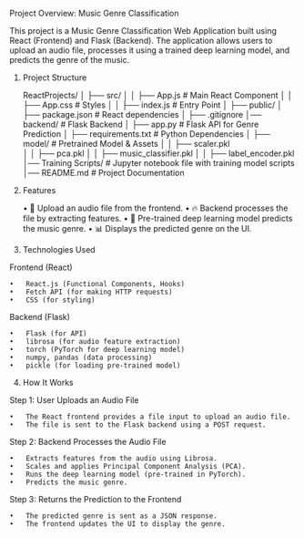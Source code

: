 Project Overview: Music Genre Classification

This project is a Music Genre Classification Web Application built using React (Frontend) and Flask (Backend). The application allows users to upload an audio file, processes it using a trained deep learning model, and predicts the genre of the music.

1. Project Structure
   
   ReactProjects/
│   ├── src/
│   │   ├── App.js         # Main React Component
│   │   ├── App.css        # Styles
│   │   ├── index.js       # Entry Point
│   ├── public/
│   ├── package.json       # React dependencies
│   ├── .gitignore
│── backend/               # Flask Backend
│   ├── app.py             # Flask API for Genre Prediction
│   ├── requirements.txt   # Python Dependencies
│   ├── model/             # Pretrained Model & Assets
│   │   ├── scaler.pkl     
│   │   ├── pca.pkl
│   │   ├── music_classifier.pkl
│   │   ├── label_encoder.pkl
│── Training Scripts/               # Jupyter notebook file with training model scripts
│── README.md              # Project Documentation

3. Features

	•	🎵 Upload an audio file from the frontend.
	•	🔥 Backend processes the file by extracting features.
	•	🎯 Pre-trained deep learning model predicts the music genre.
	•	📊 Displays the predicted genre on the UI.

3. Technologies Used

Frontend (React)

	•	React.js (Functional Components, Hooks)
	•	Fetch API (for making HTTP requests)
	•	CSS (for styling)

Backend (Flask)

	•	Flask (for API)
	•	librosa (for audio feature extraction)
	•	torch (PyTorch for deep learning model)
	•	numpy, pandas (data processing)
	•	pickle (for loading pre-trained model)

 4. How It Works

Step 1: User Uploads an Audio File

	•	The React frontend provides a file input to upload an audio file.
	•	The file is sent to the Flask backend using a POST request.

Step 2: Backend Processes the Audio File

	•	Extracts features from the audio using Librosa.
	•	Scales and applies Principal Component Analysis (PCA).
	•	Runs the deep learning model (pre-trained in PyTorch).
	•	Predicts the music genre.

Step 3: Returns the Prediction to the Frontend

	•	The predicted genre is sent as a JSON response.
	•	The frontend updates the UI to display the genre.
